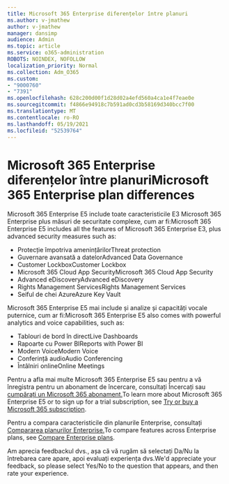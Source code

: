 ```yaml
---
title: Microsoft 365 Enterprise diferențelor între planuri
ms.author: v-jmathew
author: v-jmathew
manager: dansimp
audience: Admin
ms.topic: article
ms.service: o365-administration
ROBOTS: NOINDEX, NOFOLLOW
localization_priority: Normal
ms.collection: Adm_O365
ms.custom:
- "9000760"
- "7391"
ms.openlocfilehash: 628c200d00f1d28d02a4efd560a4ca1e4f7eae0e
ms.sourcegitcommit: f4866e94918c7b591ad0cd3b58169d340bcc7f00
ms.translationtype: MT
ms.contentlocale: ro-RO
ms.lasthandoff: 05/19/2021
ms.locfileid: "52539764"
---
```

# <a name="microsoft-365-enterprise-plan-differences"></a><span data-ttu-id="b8526-102">Microsoft 365 Enterprise diferențelor între planuri</span><span class="sxs-lookup"><span data-stu-id="b8526-102">Microsoft 365 Enterprise plan differences</span></span>

<span data-ttu-id="b8526-103">Microsoft 365 Enterprise E5 include toate caracteristicile E3 Microsoft 365 Enterprise plus măsuri de securitate complexe, cum ar fi:</span><span class="sxs-lookup"><span data-stu-id="b8526-103">Microsoft 365 Enterprise E5 includes all the features of Microsoft 365 Enterprise E3, plus advanced security measures such as:</span></span>

- <span data-ttu-id="b8526-104">Protecție împotriva amenințărilor</span><span class="sxs-lookup"><span data-stu-id="b8526-104">Threat protection</span></span>
- <span data-ttu-id="b8526-105">Guvernare avansată a datelor</span><span class="sxs-lookup"><span data-stu-id="b8526-105">Advanced Data Governance</span></span>
- <span data-ttu-id="b8526-106">Customer Lockbox</span><span class="sxs-lookup"><span data-stu-id="b8526-106">Customer Lockbox</span></span>
- <span data-ttu-id="b8526-107">Microsoft 365 Cloud App Security</span><span class="sxs-lookup"><span data-stu-id="b8526-107">Microsoft 365 Cloud App Security</span></span>
- <span data-ttu-id="b8526-108">Advanced eDiscovery</span><span class="sxs-lookup"><span data-stu-id="b8526-108">Advanced eDiscovery</span></span>
- <span data-ttu-id="b8526-109">Rights Management Services</span><span class="sxs-lookup"><span data-stu-id="b8526-109">Rights Management Services</span></span>
- <span data-ttu-id="b8526-110">Seiful de chei Azure</span><span class="sxs-lookup"><span data-stu-id="b8526-110">Azure Key Vault</span></span>

<span data-ttu-id="b8526-111">Microsoft 365 Enterprise E5 mai include și analize și capacități vocale puternice, cum ar fi:</span><span class="sxs-lookup"><span data-stu-id="b8526-111">Microsoft 365 Enterprise E5 also comes with powerful analytics and voice capabilities, such as:</span></span>

- <span data-ttu-id="b8526-112">Tablouri de bord în direct</span><span class="sxs-lookup"><span data-stu-id="b8526-112">Live Dashboards</span></span>
- <span data-ttu-id="b8526-113">Rapoarte cu Power BI</span><span class="sxs-lookup"><span data-stu-id="b8526-113">Reports with Power BI</span></span>
- <span data-ttu-id="b8526-114">Modern Voice</span><span class="sxs-lookup"><span data-stu-id="b8526-114">Modern Voice</span></span>
- <span data-ttu-id="b8526-115">Conferință audio</span><span class="sxs-lookup"><span data-stu-id="b8526-115">Audio Conferencing</span></span>
- <span data-ttu-id="b8526-116">Întâlniri online</span><span class="sxs-lookup"><span data-stu-id="b8526-116">Online Meetings</span></span>

<span data-ttu-id="b8526-117">Pentru a afla mai multe Microsoft 365 Enterprise E5 sau pentru a vă înregistra pentru un abonament de încercare, consultați Încercați sau [cumpărați un Microsoft 365 abonament.](https://go.microsoft.com/fwlink/?linkid=2099673)</span><span class="sxs-lookup"><span data-stu-id="b8526-117">To learn more about Microsoft 365 Enterprise E5 or to sign up for a trial subscription, see [Try or buy a Microsoft 365 subscription](https://go.microsoft.com/fwlink/?linkid=2099673).</span></span>

<span data-ttu-id="b8526-118">Pentru a compara caracteristicile din planurile Enterprise, consultați [Compararea planurilor Enterprise.](https://go.microsoft.com/fwlink/?linkid=2097200)</span><span class="sxs-lookup"><span data-stu-id="b8526-118">To compare features across Enterprise plans, see [Compare Enterprise plans](https://go.microsoft.com/fwlink/?linkid=2097200).</span></span>

<span data-ttu-id="b8526-119">Am aprecia feedbackul dvs., așa că vă rugăm să selectați Da/Nu la întrebarea care apare, apoi evaluați experiența dvs.</span><span class="sxs-lookup"><span data-stu-id="b8526-119">We'd appreciate your feedback, so please select Yes/No to the question that appears, and then rate your experience.</span></span>
